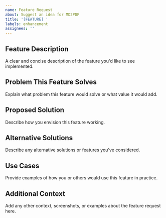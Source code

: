 ```yaml
---
name: Feature Request
about: Suggest an idea for MD2PDF
title: '[FEATURE] '
labels: enhancement
assignees: ''
---
```


## Feature Description
A clear and concise description of the feature you'd like to see implemented.

## Problem This Feature Solves
Explain what problem this feature would solve or what value it would add.

## Proposed Solution
Describe how you envision this feature working.

## Alternative Solutions
Describe any alternative solutions or features you've considered.

## Use Cases
Provide examples of how you or others would use this feature in practice.

## Additional Context
Add any other context, screenshots, or examples about the feature request here.